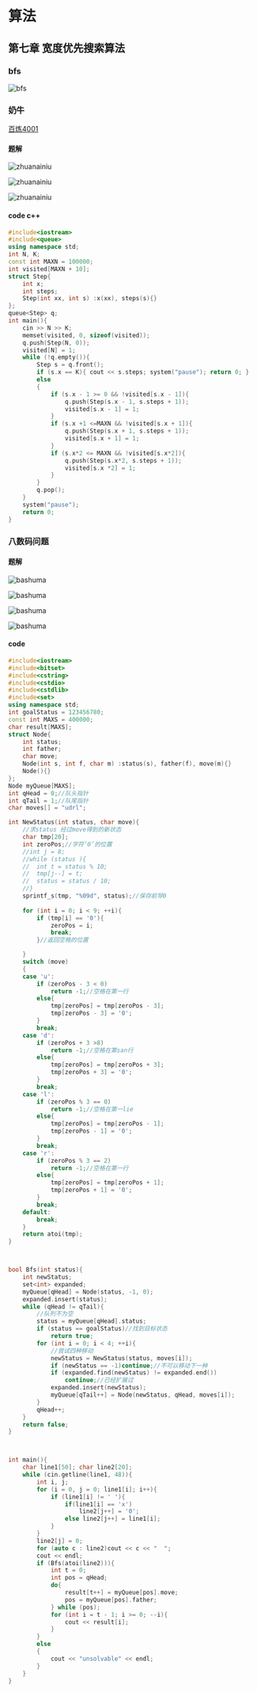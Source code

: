 # 算法

## 第七章  宽度优先搜索算法

### bfs

![bfs](https://github.com/sspkuxuan/algorithm_study/raw/master/bfs/bfs1.png)



### 奶牛

[百炼4001](http://bailian.openjudge.cn/practice/4001)

#### 题解

![zhuanainiu](https://github.com/sspkuxuan/algorithm_study/raw/master/bfs/zhuaniu1.png)

![zhuanainiu](https://github.com/sspkuxuan/algorithm_study/raw/master/bfs/zhuaniu2.png)

![zhuanainiu](https://github.com/sspkuxuan/algorithm_study/raw/master/bfs/zhuaniu3.png)

#### code c++

```c++
#include<iostream>
#include<queue>
using namespace std;
int N, K;
const int MAXN = 100000;
int visited[MAXN + 10];
struct Step{
	int x;
	int steps;
	Step(int xx, int s) :x(xx), steps(s){}
};
queue<Step> q;
int main(){
	cin >> N >> K;
	memset(visited, 0, sizeof(visited));
	q.push(Step(N, 0));
	visited[N] = 1;
	while (!q.empty()){
		Step s = q.front();
		if (s.x == K){ cout << s.steps; system("pause"); return 0; }
		else
		{
			if (s.x - 1 >= 0 && !visited[s.x - 1]){
				q.push(Step(s.x - 1, s.steps + 1));
				visited[s.x - 1] = 1;
			}
			if (s.x +1 <=MAXN && !visited[s.x + 1]){
				q.push(Step(s.x + 1, s.steps + 1));
				visited[s.x + 1] = 1;
			}
			if (s.x*2 <= MAXN && !visited[s.x*2]){
				q.push(Step(s.x*2, s.steps + 1));
				visited[s.x *2] = 1;
			}
		}
		q.pop();
	}
	system("pause");
	return 0;
}
```

### 八数码问题

#### 题解



![bashuma](https://github.com/sspkuxuan/algorithm_study/raw/master/bfs/bashuma1.png)

![bashuma](https://github.com/sspkuxuan/algorithm_study/raw/master/bfs/bashuma2.png)

![bashuma](https://github.com/sspkuxuan/algorithm_study/raw/master/bfs/bashuma3.png)

![bashuma](https://github.com/sspkuxuan/algorithm_study/raw/master/bfs/bashuma4.png)

#### code

```c++
#include<iostream>
#include<bitset>
#include<cstring>
#include<cstdio>
#include<cstdlib>
#include<set>
using namespace std;
int goalStatus = 123456780;
const int MAXS = 400000;
char result[MAXS];
struct Node{
	int status;
	int father;
	char move;
	Node(int s, int f, char m) :status(s), father(f), move(m){}
	Node(){}
};
Node myQueue[MAXS];
int qHead = 0;//队头指针
int qTail = 1;//队尾指针
char moves[] = "udrl";

int NewStatus(int status, char move){
	//求status 经过move得到的新状态
	char tmp[20];
	int zeroPos;//字符‘0’的位置
	//int j = 8;
	//while (status ){
	//	int t = status % 10;
	//	tmp[j--] = t;
	//	status = status / 10;
	//}
	sprintf_s(tmp, "%09d", status);//保存前导0
	
	for (int i = 0; i < 9; ++i){
		if (tmp[i] == '0'){
			zeroPos = i;
			break;
		}//返回空格的位置

	}
	switch (move)
	{
	case 'u':
		if (zeroPos - 3 < 0)
			return -1;//空格在第一行
		else{
			tmp[zeroPos] = tmp[zeroPos - 3];
			tmp[zeroPos - 3] = '0';
		}
		break;
	case 'd':
		if (zeroPos + 3 >8)
			return -1;//空格在第san行
		else{
			tmp[zeroPos] = tmp[zeroPos + 3];
			tmp[zeroPos + 3] = '0';
		}
		break;
	case 'l':
		if (zeroPos % 3 == 0)
			return -1;//空格在第一lie
		else{
			tmp[zeroPos] = tmp[zeroPos - 1];
			tmp[zeroPos - 1] = '0';
		}
		break;
	case 'r':
		if (zeroPos % 3 == 2)
			return -1;//空格在第一行
		else{
			tmp[zeroPos] = tmp[zeroPos + 1];
			tmp[zeroPos + 1] = '0';
		}
		break;
	default:
		break;
	}
	return atoi(tmp);
}



bool Bfs(int status){
	int newStatus;
	set<int> expanded;
	myQueue[qHead] = Node(status, -1, 0);
	expanded.insert(status);
	while (qHead != qTail){
		//队列不为空
		status = myQueue[qHead].status;
		if (status == goalStatus)//找到目标状态
			return true;
		for (int i = 0; i < 4; ++i){
			//尝试四种移动
			newStatus = NewStatus(status, moves[i]);
			if (newStatus == -1)continue;//不可以移动下一种
			if (expanded.find(newStatus) != expanded.end())
				continue;//已经扩展过
			expanded.insert(newStatus);
			myQueue[qTail++] = Node(newStatus, qHead, moves[i]);
		}
		qHead++;
	}
	return false;
}



int main(){
	char line1[50]; char line2[20];
	while (cin.getline(line1, 48)){
		int i, j;
		for (i = 0, j = 0; line1[i]; i++){
			if (line1[i] != ' '){
				if(line1[i] == 'x')
					line2[j++] = '0';
				else line2[j++] = line1[i];
			}
		}
		line2[j] = 0;
		for (auto c : line2)cout << c << "  ";
		cout << endl;
		if (Bfs(atoi(line2))){
			int t = 0;
			int pos = qHead;
			do{
				result[t++] = myQueue[pos].move;
				pos = myQueue[pos].father;
			} while (pos);
			for (int i = t - 1; i >= 0; --i){
				cout << result[i];
			}
		}
		else
		{
			cout << "unsolvable" << endl;
		}
	}
}
```

